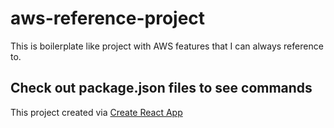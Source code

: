 # aws-reference-project
 This is boilerplate like project with AWS features that I can always reference to.


## Check out package.json files to see commands
This project created via [Create React App](https://github.com/facebook/create-react-app) 
